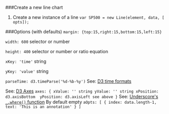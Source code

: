 ###Create a new line chart

1. Create a new instance of a line
`var SP500 = new Line(element, data, [ opts]);`

###Options (with defaults)
`margin: {top:15,right:15,bottom:15,left:15}`

`width: 600`  selector or number

`height: 400` selector or number or ratio equation

`xKey: 'time'` string

`yKey: 'value'` string

`parseTime: d3.timeParse('%d-%b-%y')` See: [D3 time formats](https:github.com/d3/d3-time-format#locale_format)

See: [D3 Axes](https:github.com/d3/d3-axis/blob/master/README.md#axisTop)
`axes: {
    xValue: '' string
    yValue: '' string
    xPosition: d3.axisBottom 
    yPosition: d3.axisLeft see above
}`
See: [Underscore's `_.where()` function](http://underscorejs.org/#where)
By default empty
`aOpts: [
    {
        index: data.length-1,
        text: 'This is an annotation'
    }
]`